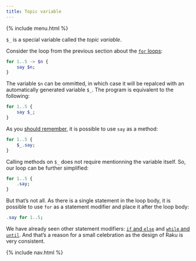 ```yaml
---
title: Topic variable
---
```


{% include menu.html %}

`$_` is a special variable called the _topic variable_.

Consider the loop from the previous section about the [`for` loops](../loops/for):

```raku
for 1..5 -> $n {
    say $n;
}
```

The variable `$n` can be ommitted, in which case it will be repalced with an automatically generated variable `$_`. The program is equivalent to the following:

```raku
for 1..5 {
    say $_;
}
```

As you [should remember](/raku-course/essentials/hello-world/), it is possible to use `say` as a method:

```raku
for 1..5 {
    $_.say;
}
```

Calling methods on `$_` does not require mentionning the variable itself. So, our loop can be further simplified:

```raku
for 1..5 {
    .say;
}
```

But that’s not all. As there is a single statement in the loop body, it is possible to use `for` as a statement modifier and place it after the loop body:

```raku
.say for 1..5;
```

We have already seen other statement modifiers: [`if` and `else`](/raku-course/essentials/conditional-checks/modifiers) and [`while` and `until`](/raku-course/essentials/loops/modifiers). And that’s a reason for a small celebration as the design of Raku is very consistent.

{% include nav.html %}

